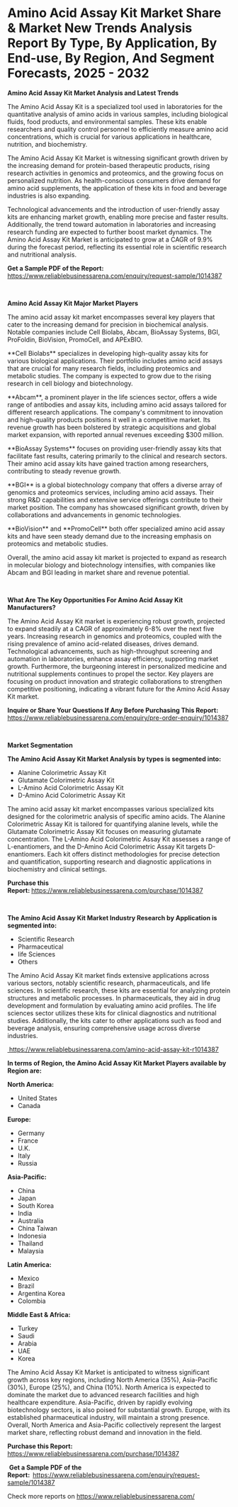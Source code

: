 <p><h1>Amino Acid Assay Kit Market Share & Market New Trends Analysis Report By Type, By Application, By End-use, By Region, And Segment Forecasts, 2025 - 2032</h1></p><p><strong>Amino Acid Assay Kit Market Analysis and Latest Trends</strong></p>
<p><p>The Amino Acid Assay Kit is a specialized tool used in laboratories for the quantitative analysis of amino acids in various samples, including biological fluids, food products, and environmental samples. These kits enable researchers and quality control personnel to efficiently measure amino acid concentrations, which is crucial for various applications in healthcare, nutrition, and biochemistry.</p><p>The Amino Acid Assay Kit Market is witnessing significant growth driven by the increasing demand for protein-based therapeutic products, rising research activities in genomics and proteomics, and the growing focus on personalized nutrition. As health-conscious consumers drive demand for amino acid supplements, the application of these kits in food and beverage industries is also expanding. </p><p>Technological advancements and the introduction of user-friendly assay kits are enhancing market growth, enabling more precise and faster results. Additionally, the trend toward automation in laboratories and increasing research funding are expected to further boost market dynamics. The Amino Acid Assay Kit Market is anticipated to grow at a CAGR of 9.9% during the forecast period, reflecting its essential role in scientific research and nutritional analysis.</p></p>
<p><strong>Get a Sample PDF of the Report:&nbsp;</strong> <a href="https://www.reliablebusinessarena.com/enquiry/request-sample/1014387?utm_campaign=3068&utm_medium=2&utm_source=Github&utm_content=ia&utm_term=06032025&utm_id=amino-acid-assay-kit">https://www.reliablebusinessarena.com/enquiry/request-sample/1014387</a></p>
<p>&nbsp;</p>
<p><strong>Amino Acid Assay Kit Major Market Players</strong></p>
<p><p>The amino acid assay kit market encompasses several key players that cater to the increasing demand for precision in biochemical analysis. Notable companies include Cell Biolabs, Abcam, BioAssay Systems, BGI, ProFoldin, BioVision, PromoCell, and APExBIO.</p><p>**Cell Biolabs** specializes in developing high-quality assay kits for various biological applications. Their portfolio includes amino acid assays that are crucial for many research fields, including proteomics and metabolic studies. The company is expected to grow due to the rising research in cell biology and biotechnology.</p><p>**Abcam**, a prominent player in the life sciences sector, offers a wide range of antibodies and assay kits, including amino acid assays tailored for different research applications. The company's commitment to innovation and high-quality products positions it well in a competitive market. Its revenue growth has been bolstered by strategic acquisitions and global market expansion, with reported annual revenues exceeding $300 million.</p><p>**BioAssay Systems** focuses on providing user-friendly assay kits that facilitate fast results, catering primarily to the clinical and research sectors. Their amino acid assay kits have gained traction among researchers, contributing to steady revenue growth.</p><p>**BGI** is a global biotechnology company that offers a diverse array of genomics and proteomics services, including amino acid assays. Their strong R&D capabilities and extensive service offerings contribute to their market position. The company has showcased significant growth, driven by collaborations and advancements in genomic technologies.</p><p>**BioVision** and **PromoCell** both offer specialized amino acid assay kits and have seen steady demand due to the increasing emphasis on proteomics and metabolic studies. </p><p>Overall, the amino acid assay kit market is projected to expand as research in molecular biology and biotechnology intensifies, with companies like Abcam and BGI leading in market share and revenue potential.</p></p>
<p>&nbsp;</p>
<p><strong>What Are The Key Opportunities For Amino Acid Assay Kit Manufacturers?</strong></p>
<p><p>The Amino Acid Assay Kit market is experiencing robust growth, projected to expand steadily at a CAGR of approximately 6-8% over the next five years. Increasing research in genomics and proteomics, coupled with the rising prevalence of amino acid-related diseases, drives demand. Technological advancements, such as high-throughput screening and automation in laboratories, enhance assay efficiency, supporting market growth. Furthermore, the burgeoning interest in personalized medicine and nutritional supplements continues to propel the sector. Key players are focusing on product innovation and strategic collaborations to strengthen competitive positioning, indicating a vibrant future for the Amino Acid Assay Kit market.</p></p>
<p><strong>Inquire or Share Your Questions If Any Before Purchasing This Report:</strong> <a href="https://www.reliablebusinessarena.com/enquiry/pre-order-enquiry/1014387?utm_campaign=3068&utm_medium=2&utm_source=Github&utm_content=ia&utm_term=06032025&utm_id=amino-acid-assay-kit">https://www.reliablebusinessarena.com/enquiry/pre-order-enquiry/1014387</a></p>
<p>&nbsp;</p>
<p><strong>Market Segmentation</strong></p>
<p><strong>The Amino Acid Assay Kit Market Analysis by types is segmented into:</strong></p>
<p><ul><li>Alanine Colorimetric Assay Kit</li><li>Glutamate Colorimetric Assay Kit</li><li>L-Amino Acid Colorimetric Assay Kit</li><li>D-Amino Acid Colorimetric Assay Kit</li></ul></p>
<p><p>The amino acid assay kit market encompasses various specialized kits designed for the colorimetric analysis of specific amino acids. The Alanine Colorimetric Assay Kit is tailored for quantifying alanine levels, while the Glutamate Colorimetric Assay Kit focuses on measuring glutamate concentration. The L-Amino Acid Colorimetric Assay Kit assesses a range of L-enantiomers, and the D-Amino Acid Colorimetric Assay Kit targets D-enantiomers. Each kit offers distinct methodologies for precise detection and quantification, supporting research and diagnostic applications in biochemistry and clinical settings.</p></p>
<p><strong>Purchase this Report:&nbsp;</strong><a href="https://www.reliablebusinessarena.com/purchase/1014387?utm_campaign=3068&utm_medium=2&utm_source=Github&utm_content=ia&utm_term=06032025&utm_id=amino-acid-assay-kit">https://www.reliablebusinessarena.com/purchase/1014387</a></p>
<p>&nbsp;</p>
<p><strong>The Amino Acid Assay Kit Market Industry Research by Application is segmented into:</strong></p>
<p><ul><li>Scientific Research</li><li>Pharmaceutical</li><li>life Sciences</li><li>Others</li></ul></p>
<p><p>The Amino Acid Assay Kit market finds extensive applications across various sectors, notably scientific research, pharmaceuticals, and life sciences. In scientific research, these kits are essential for analyzing protein structures and metabolic processes. In pharmaceuticals, they aid in drug development and formulation by evaluating amino acid profiles. The life sciences sector utilizes these kits for clinical diagnostics and nutritional studies. Additionally, the kits cater to other applications such as food and beverage analysis, ensuring comprehensive usage across diverse industries.</p></p>
<p><a href="https://www.reliablebusinessarena.com/amino-acid-assay-kit-r1014387?utm_campaign=3068&utm_medium=2&utm_source=Github&utm_content=ia&utm_term=06032025&utm_id=amino-acid-assay-kit">&nbsp;https://www.reliablebusinessarena.com/amino-acid-assay-kit-r1014387</a></p>
<p><strong>In terms of Region, the Amino Acid Assay Kit Market Players available by Region are:</strong></p>
<p>
    <p> <strong> North America: </strong>
        <ul>
            <li>United States</li>
            <li>Canada</li>
        </ul>
        </p> 
    <p> <strong> Europe: </strong>
        <ul>
            <li>Germany</li>
            <li>France</li>
            <li>U.K.</li>
            <li>Italy</li>
            <li>Russia</li>
        </ul>
        </p> 
    <p> <strong> Asia-Pacific: </strong>
        <ul>
            <li>China</li>
            <li>Japan</li>
            <li>South Korea</li>
            <li>India</li>
            <li>Australia</li>
            <li>China Taiwan</li>
            <li>Indonesia</li>
            <li>Thailand</li>
            <li>Malaysia</li>
        </ul>
        </p> 
    <p> <strong> Latin America: </strong>
        <ul>
            <li>Mexico</li>
            <li>Brazil</li>
            <li>Argentina Korea</li>
            <li>Colombia</li>
        </ul>
        </p> 
    <p> <strong> Middle East & Africa: </strong>
        <ul>
            <li>Turkey</li>
            <li>Saudi</li>
            <li>Arabia</li>
            <li>UAE</li>
            <li>Korea</li>
        </ul>
    </p>
    </p>
<p><p>The Amino Acid Assay Kit Market is anticipated to witness significant growth across key regions, including North America (35%), Asia-Pacific (30%), Europe (25%), and China (10%). North America is expected to dominate the market due to advanced research facilities and high healthcare expenditure. Asia-Pacific, driven by rapidly evolving biotechnology sectors, is also poised for substantial growth. Europe, with its established pharmaceutical industry, will maintain a strong presence. Overall, North America and Asia-Pacific collectively represent the largest market share, reflecting robust demand and innovation in the field.</p></p>
<p><strong>Purchase this Report: </strong><a href="https://www.reliablebusinessarena.com/purchase/1014387?utm_campaign=3068&utm_medium=2&utm_source=Github&utm_content=ia&utm_term=06032025&utm_id=amino-acid-assay-kit">https://www.reliablebusinessarena.com/purchase/1014387</a></p>
<p>&nbsp;<strong>Get a Sample PDF of the Report:&nbsp;&nbsp;</strong><a href="https://www.reliablebusinessarena.com/enquiry/request-sample/1014387?utm_campaign=3068&utm_medium=2&utm_source=Github&utm_content=ia&utm_term=06032025&utm_id=amino-acid-assay-kit">https://www.reliablebusinessarena.com/enquiry/request-sample/1014387</a></p>
<p><strong></strong></p>
<p>Check more reports on <a href="https://www.reliablebusinessarena.com/?utm_campaign=3068&utm_medium=2&utm_source=Github&utm_content=ia&utm_term=06032025&utm_id=amino-acid-assay-kit">https://www.reliablebusinessarena.com/</a></p>